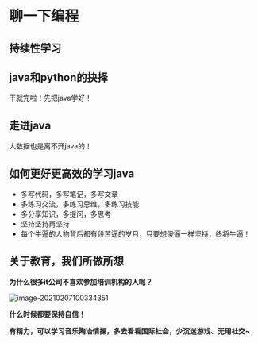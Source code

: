 # 聊一下编程



## 持续性学习



## java和python的抉择

干就完啦！先把java学好！



## 走进java 

大数据也是离不开java的！



## 如何更好更高效的学习java

- 多写代码，多写笔记，多写文章
- 多练习交流，多练习思维，多练习技能
- 多分享知识，多提问，多思考
- 坚持坚持再坚持
- 每个牛逼的人物背后都有段苦逼的岁月，只要想傻逼一样坚持，终将牛逼！



## 关于教育，我们所做所想

**为什么很多it公司不喜欢参加培训机构的人呢？**

![image-20210207100334351](https://gitee.com/zhayuyao/img/raw/master/img/image-20210207100334351.png)



**什么时候都要保持自信！**

**有精力，可以学习音乐陶冶情操，多去看看国际社会，少沉迷游戏、无用社交~**